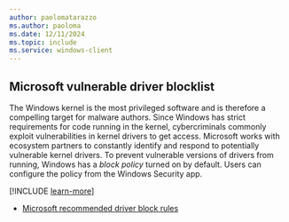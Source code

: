 ```yaml
---
author: paolomatarazzo
ms.author: paoloma
ms.date: 12/11/2024
ms.topic: include
ms.service: windows-client
---
```


## Microsoft vulnerable driver blocklist

The Windows kernel is the most privileged software and is therefore a compelling target for malware authors. Since Windows has strict requirements for code running in the kernel, cybercriminals commonly exploit vulnerabilities in kernel drivers to get access. Microsoft works with ecosystem partners to constantly identify and respond to potentially vulnerable kernel drivers. To prevent vulnerable versions of drivers from running, Windows has a *block policy* turned on by default. Users can configure the policy from the Windows Security app.

[!INCLUDE [learn-more](learn-more.md)]

- [Microsoft recommended driver block rules](/windows/security/threat-protection/windows-defender-application-control/microsoft-recommended-driver-block-rules)